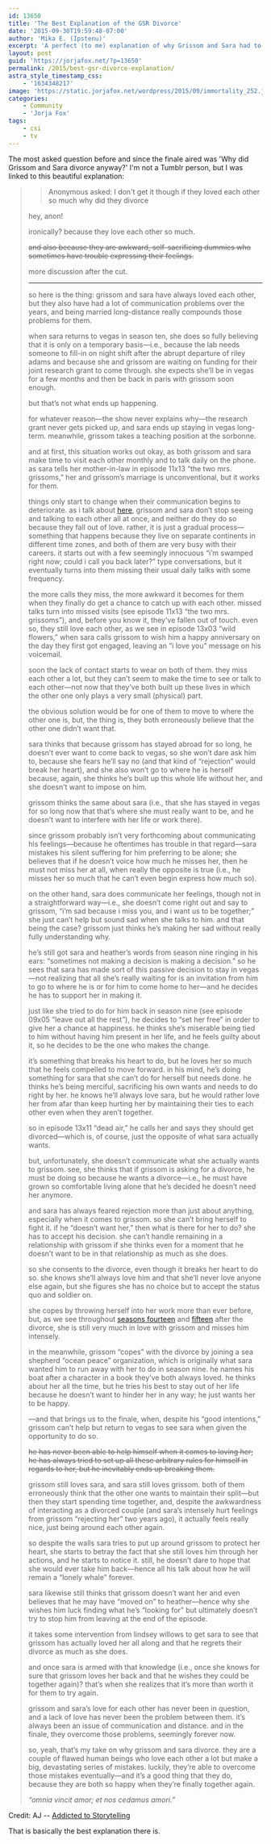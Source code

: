 ```yaml
---
id: 13650
title: 'The Best Explanation of the GSR Divorce'
date: '2015-09-30T19:59:48-07:00'
author: 'Mika E. (Ipstenu)'
excerpt: 'A perfect (to me) explanation of why Grissom and Sara had to divorce.'
layout: post
guid: 'https://jorjafox.net/?p=13650'
permalink: /2015/best-gsr-divorce-explanation/
astra_style_timestamp_css:
    - '1634348217'
image: 'https://static.jorjafox.net/wordpress/2015/09/immortality_252.jpg'
categories:
    - Community
    - 'Jorja Fox'
tags:
    - csi
    - tv
---
```


The most asked question before and since the finale aired was 'Why did Grissom and Sara divorce anyway?' I'm not a Tumblr person, but I was linked to this beautiful explanation:
<blockquote>
<blockquote>Anonymous asked: I don't get it though if they loved each other so much why did they divorce</blockquote>
hey, anon!

ironically? because they love each other so much.

<span style="text-decoration: line-through;">and also because they are awkward, self-sacrificing dummies who sometimes have trouble expressing their feelings.</span>

more discussion after the cut.

_____________

so here is the thing: grissom and sara have always loved each other, but they also have had a lot of communication problems over the years, and being married long-distance really compounds those problems for them.

when sara returns to vegas in season ten, she does so fully believing that it is only on a temporary basis—i.e., because the lab needs someone to fill-in on night shift after the abrupt departure of riley adams and because she and grissom are waiting on funding for their joint research grant to come through. she expects she’ll be in vegas for a few months and then be back in paris with grissom soon enough.

but that’s not what ends up happening.

for whatever reason—the show never explains why—the research grant never gets picked up, and sara ends up staying in vegas long-term. meanwhile, grissom takes a teaching position at the sorbonne.

and at first, this situation works out okay, as both grissom and sara make time to visit each other monthly and to talk daily on the phone. as sara tells her mother-in-law in episode 11x13 “the two mrs. grissoms,” her and grissom’s marriage is unconventional, but it works for them.

things only start to change when their communication begins to deteriorate. as i talk about <a href="http://addictedtostorytelling.tumblr.com/post/130179838086/answers-under-the-cutmore">here</a>, grissom and sara don’t stop seeing and talking to each other all at once, and neither do they do so because they fall out of love. rather, it is just a gradual process—something that happens because they live on separate continents in different time zones, and both of them are very busy with their careers. it starts out with a few seemingly innocuous “i’m swamped right now; could i call you back later?” type conversations, but it eventually turns into them missing their usual daily talks with some frequency.

the more calls they miss, the more awkward it becomes for them when they finally do get a chance to catch up with each other. missed talks turn into missed visits (see episode 11x13 “the two mrs. grissoms”), and, before you know it, they’ve fallen out of touch. even so, they still love each other, as we see in episode 13x03 “wild flowers,” when sara calls grissom to wish him a happy anniversary on the day they first got engaged, leaving an “i love you” message on his voicemail.

soon the lack of contact starts to wear on both of them. they miss each other a lot, but they can’t seem to make the time to see or talk to each other—not now that they’ve both built up these lives in which the other one only plays a very small (physical) part.

the obvious solution would be for one of them to move to where the other one is, but, the thing is, they both erroneously believe that the other one didn’t want that.

sara thinks that because grissom has stayed abroad for so long, he doesn’t ever want to come back to vegas, so she won’t dare ask him to, because she fears he’ll say no (and that kind of “rejection” would break her heart), and she also won’t go to where he is herself because, again, she thinks he’s built up this whole life without her, and she doesn’t want to impose on him.

grissom thinks the same about sara (i.e., that she has stayed in vegas for so long now that that’s where she must really want to be, and he doesn’t want to interfere with her life or work there).

since grissom probably isn’t very forthcoming about communicating his feelings—because he oftentimes has trouble in that regard—sara mistakes his silent suffering for him preferring to be alone; she believes that if he doesn’t voice how much he misses her, then he must not miss her at all, when really the opposite is true (i.e., he misses her so much that he can’t even begin express how much so).

on the other hand, sara does communicate her feelings, though not in a straightforward way—i.e., she doesn’t come right out and say to grissom, “i’m sad because i miss you, and i want us to be together;” she just can’t help but sound sad when she talks to him. and that being the case? grissom just thinks he’s making her sad without really fully understanding why.

he’s still got sara and heather’s words from season nine ringing in his ears: “sometimes not making a decision is making a decision.” so he sees that sara has made sort of this passive decision to stay in vegas—not realizing that all she’s really waiting for is an invitation from him to go to where he is or for him to come home to her—and he decides he has to support her in making it.

just like she tried to do for him back in season nine (see episode 09x05 “leave out all the rest”), he decides to “set her free” in order to give her a chance at happiness. he thinks she’s miserable being tied to him without having him present in her life, and he feels guilty about it, so he decides to be the one who makes the change.

it’s something that breaks his heart to do, but he loves her so much that he feels compelled to move forward. in his mind, he’s doing something for sara that she can’t do for herself but needs done. he thinks he’s being merciful, sacrificing his own wants and needs to do right by her. he knows he’ll always love sara, but he would rather love her from afar than keep hurting her by maintaining their ties to each other even when they aren’t together.

so in episode 13x11 “dead air,” he calls her and says they should get divorced—which is, of course, just the opposite of what sara actually wants.

but, unfortunately, she doesn’t communicate what she actually wants to grissom. see, she thinks that if grissom is asking for a divorce, he must be doing so because he wants a divorce—i.e., he must have grown so comfortable living alone that he’s decided he doesn’t need her anymore.

and sara has always feared rejection more than just about anything, especially when it comes to grissom. so she can’t bring herself to fight it. if he “doesn’t want her,” then what is there for her to do? she has to accept his decision. she can’t handle remaining in a relationship with grissom if she thinks even for a moment that he doesn’t want to be in that relationship as much as she does.

so she consents to the divorce, even though it breaks her heart to do so. she knows she’ll always love him and that she’ll never love anyone else again, but she figures she has no choice but to accept the status quo and soldier on.

she copes by throwing herself into her work more than ever before, but, as we see throughout <a href="http://addictedtostorytelling.tumblr.com/post/122197654026/a-gsr-shippers-guide-to-the-galaxy-season">seasons fourteen</a> and <a href="http://addictedtostorytelling.tumblr.com/post/129711329361/a-gsr-shippers-guide-to-the-galaxy-season">fifteen</a> after the divorce, she is still very much in love with grissom and misses him intensely.

in the meanwhile, grissom “copes” with the divorce by joining a sea shepherd “ocean peace” organization, which is originally what sara wanted him to run away with her to do in season nine. he names his boat after a character in a book they’ve both always loved. he thinks about her all the time, but he tries his best to stay out of her life because he doesn’t want to hinder her in any way; he just wants her to be happy.

—and that brings us to the finale, when, despite his “good intentions,” grissom can’t help but return to vegas to see sara when given the opportunity to do so.

<span style="text-decoration: line-through;">he has never been able to help himself when it comes to loving her; he has always tried to set up all these arbitrary rules for himself in regards to her, but he inevitably ends up breaking them.</span>

grissom still loves sara, and sara still loves grissom. both of them erroneously think that the other one wants to maintain their split—but then they start spending time together, and, despite the awkwardness of interacting as a divorced couple (and sara’s intensely hurt feelings from grissom “rejecting her” two years ago), it actually feels really nice, just being around each other again.

so despite the walls sara tries to put up around grissom to protect her heart, she starts to betray the fact that she still loves him through her actions, and he starts to notice it. still, he doesn’t dare to hope that she would ever take him back—hence all his talk about how he will remain a “lonely whale” forever.

sara likewise still thinks that grissom doesn’t want her and even believes that he may have “moved on” to heather—hence why she wishes him luck finding what he’s “looking for” but ultimately doesn’t try to stop him from leaving at the end of the episode.

it takes some intervention from lindsey willows to get sara to see that grissom has actually loved her all along and that he regrets their divorce as much as she does.

and once sara is armed with that knowledge (i.e., once she knows for sure that grissom loves her back and that he wishes they could be together again)? that’s when she realizes that it’s more than worth it for them to try again.

grissom and sara’s love for each other has never been in question, and a lack of love has never been the problem between them. it’s always been an issue of communication and distance. and in the finale, they overcome those problems, seemingly forever now.

so, yeah, that’s my take on why grissom and sara divorce. they are a couple of flawed human beings who love each other a lot but make a big, devastating series of mistakes. luckily, they’re able to overcome those mistakes eventually—and it’s a good thing that they do, because they are both so happy when they’re finally together again.

<i>“omnia vincit amor; et nos cedamus amori.”</i></blockquote>
Credit: AJ -- <a href="http://addictedtostorytelling.tumblr.com/post/130203512466/i-dont-get-it-though-if-they-loved-each-other-so">Addicted to Storytelling</a>

That is basically the best explanation there is.
